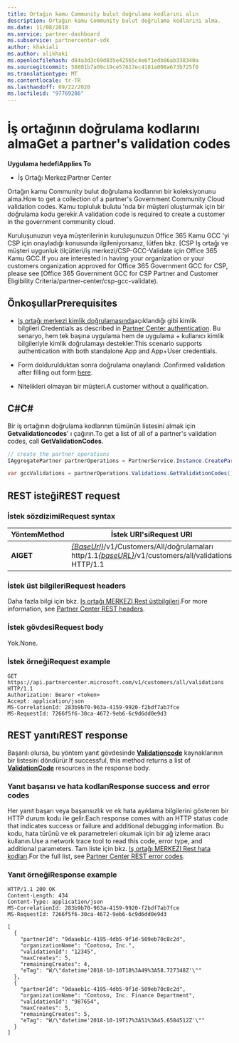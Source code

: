 ```yaml
---
title: Ortağın kamu Community bulut doğrulama kodlarını alın
description: Ortağın kamu Community bulut doğrulama kodlarını alma.
ms.date: 11/08/2018
ms.service: partner-dashboard
ms.subservice: partnercenter-sdk
author: khakiali
ms.author: alikhaki
ms.openlocfilehash: d84a3d3c69d835e42565c4e6f1edb06ab338340a
ms.sourcegitcommit: 58801b7a09c19ce57617ec4181a008a673b725f0
ms.translationtype: MT
ms.contentlocale: tr-TR
ms.lasthandoff: 09/22/2020
ms.locfileid: "97769286"
---
```

# <a name="get-a-partners-validation-codes"></a><span data-ttu-id="430a8-103">İş ortağının doğrulama kodlarını alma</span><span class="sxs-lookup"><span data-stu-id="430a8-103">Get a partner's validation codes</span></span>

<span data-ttu-id="430a8-104">**Uygulama hedefi**</span><span class="sxs-lookup"><span data-stu-id="430a8-104">**Applies To**</span></span>

- <span data-ttu-id="430a8-105">İş Ortağı Merkezi</span><span class="sxs-lookup"><span data-stu-id="430a8-105">Partner Center</span></span>

<span data-ttu-id="430a8-106">Ortağın kamu Community bulut doğrulama kodlarının bir koleksiyonunu alma.</span><span class="sxs-lookup"><span data-stu-id="430a8-106">How to get a collection of a partner's Government Community Cloud validation codes.</span></span> <span data-ttu-id="430a8-107">Kamu topluluk bulutu 'nda bir müşteri oluşturmak için bir doğrulama kodu gerekir.</span><span class="sxs-lookup"><span data-stu-id="430a8-107">A validation code is required to create a customer in the government community cloud.</span></span>

<span data-ttu-id="430a8-108">Kuruluşunuzun veya müşterilerinin kuruluşunuzun Office 365 Kamu GCC 'yi CSP için onayladığı konusunda ilgileniyorsanız, lütfen bkz. [CSP Iş ortağı ve müşteri uygunluk ölçütleri/iş merkezi/CSP-GCC-Validate için Office 365 Kamu GCC.</span><span class="sxs-lookup"><span data-stu-id="430a8-108">If you are interested in having your organization or your customers organization approved for Office 365 Government GCC for CSP, please see [Office 365 Government GCC for CSP Partner and Customer Eligibility Criteria/partner-center/csp-gcc-validate).</span></span>

## <a name="prerequisites"></a><span data-ttu-id="430a8-109">Önkoşullar</span><span class="sxs-lookup"><span data-stu-id="430a8-109">Prerequisites</span></span>

- <span data-ttu-id="430a8-110">[Iş ortağı merkezi kimlik doğrulamasında](partner-center-authentication.md)açıklandığı gibi kimlik bilgileri.</span><span class="sxs-lookup"><span data-stu-id="430a8-110">Credentials as described in [Partner Center authentication](partner-center-authentication.md).</span></span> <span data-ttu-id="430a8-111">Bu senaryo, hem tek başına uygulama hem de uygulama + kullanıcı kimlik bilgileriyle kimlik doğrulamayı destekler.</span><span class="sxs-lookup"><span data-stu-id="430a8-111">This scenario supports authentication with both standalone App and App+User credentials.</span></span>

- <span data-ttu-id="430a8-112">Form doldurulduktan sonra doğrulama onaylandı [](https://products.office.com/government/eligibility-validation?ReqType=CSPPartner).</span><span class="sxs-lookup"><span data-stu-id="430a8-112">Confirmed validation after filling out form [here](https://products.office.com/government/eligibility-validation?ReqType=CSPPartner).</span></span>

- <span data-ttu-id="430a8-113">Nitelikleri olmayan bir müşteri.</span><span class="sxs-lookup"><span data-stu-id="430a8-113">A customer without a qualification.</span></span>

## <a name="c"></a><span data-ttu-id="430a8-114">C\#</span><span class="sxs-lookup"><span data-stu-id="430a8-114">C\#</span></span>

<span data-ttu-id="430a8-115">Bir iş ortağının doğrulama kodlarının tümünün listesini almak için **Getvalidationcodes**' ı çağırın.</span><span class="sxs-lookup"><span data-stu-id="430a8-115">To get a list of all of a partner's validation codes, call **GetValidationCodes**.</span></span>

``` csharp
// create the partner operations
IAggregatePartner partnerOperations = PartnerService.Instance.CreatePartnerOperations(credentials);

var gccValidations = partnerOperations.Validations.GetValidationCodes();
```

## <a name="rest-request"></a><span data-ttu-id="430a8-116">REST isteği</span><span class="sxs-lookup"><span data-stu-id="430a8-116">REST request</span></span>

### <a name="request-syntax"></a><span data-ttu-id="430a8-117">İstek sözdizimi</span><span class="sxs-lookup"><span data-stu-id="430a8-117">Request syntax</span></span>

| <span data-ttu-id="430a8-118">Yöntem</span><span class="sxs-lookup"><span data-stu-id="430a8-118">Method</span></span>  | <span data-ttu-id="430a8-119">İstek URI'si</span><span class="sxs-lookup"><span data-stu-id="430a8-119">Request URI</span></span>                                                                                          |
|---------|------------------------------------------------------------------------------------------------------|
| <span data-ttu-id="430a8-120">**Al**</span><span class="sxs-lookup"><span data-stu-id="430a8-120">**GET**</span></span> | <span data-ttu-id="430a8-121">[*{BaseUrl}*](partner-center-rest-urls.md)/v1/Customers/All/doğrulamaları http/1.1</span><span class="sxs-lookup"><span data-stu-id="430a8-121">[*{baseURL}*](partner-center-rest-urls.md)/v1/customers/all/validations HTTP/1.1</span></span> |

### <a name="request-headers"></a><span data-ttu-id="430a8-122">İstek üst bilgileri</span><span class="sxs-lookup"><span data-stu-id="430a8-122">Request headers</span></span>

<span data-ttu-id="430a8-123">Daha fazla bilgi için bkz. [Iş ortağı MERKEZI Rest üstbilgileri](headers.md).</span><span class="sxs-lookup"><span data-stu-id="430a8-123">For more information, see [Partner Center REST headers](headers.md).</span></span>

### <a name="request-body"></a><span data-ttu-id="430a8-124">İstek gövdesi</span><span class="sxs-lookup"><span data-stu-id="430a8-124">Request body</span></span>

<span data-ttu-id="430a8-125">Yok.</span><span class="sxs-lookup"><span data-stu-id="430a8-125">None.</span></span>

### <a name="request-example"></a><span data-ttu-id="430a8-126">İstek örneği</span><span class="sxs-lookup"><span data-stu-id="430a8-126">Request example</span></span>

```http
GET https://api.partnercenter.microsoft.com/v1/customers/all/validations HTTP/1.1
Authorization: Bearer <token>
Accept: application/json
MS-CorrelationId: 283b9b70-963a-4159-9920-f2bdf7ab7fce
MS-RequestId: 7266f5f6-30ca-4672-9eb6-6c9d6dd0e9d3
```

## <a name="rest-response"></a><span data-ttu-id="430a8-127">REST yanıtı</span><span class="sxs-lookup"><span data-stu-id="430a8-127">REST response</span></span>

<span data-ttu-id="430a8-128">Başarılı olursa, bu yöntem yanıt gövdesinde [**Validationcode**](utility-resources.md#validationcode) kaynaklarının bir listesini döndürür.</span><span class="sxs-lookup"><span data-stu-id="430a8-128">If successful, this method returns a list of [**ValidationCode**](utility-resources.md#validationcode) resources in the response body.</span></span>

### <a name="response-success-and-error-codes"></a><span data-ttu-id="430a8-129">Yanıt başarısı ve hata kodları</span><span class="sxs-lookup"><span data-stu-id="430a8-129">Response success and error codes</span></span>

<span data-ttu-id="430a8-130">Her yanıt başarı veya başarısızlık ve ek hata ayıklama bilgilerini gösteren bir HTTP durum kodu ile gelir.</span><span class="sxs-lookup"><span data-stu-id="430a8-130">Each response comes with an HTTP status code that indicates success or failure and additional debugging information.</span></span> <span data-ttu-id="430a8-131">Bu kodu, hata türünü ve ek parametreleri okumak için bir ağ izleme aracı kullanın.</span><span class="sxs-lookup"><span data-stu-id="430a8-131">Use a network trace tool to read this code, error type, and additional parameters.</span></span> <span data-ttu-id="430a8-132">Tam liste için bkz. [Iş ortağı MERKEZI Rest hata kodları](error-codes.md).</span><span class="sxs-lookup"><span data-stu-id="430a8-132">For the full list, see [Partner Center REST error codes](error-codes.md).</span></span>

### <a name="response-example"></a><span data-ttu-id="430a8-133">Yanıt örneği</span><span class="sxs-lookup"><span data-stu-id="430a8-133">Response example</span></span>

```http
HTTP/1.1 200 OK
Content-Length: 434
Content-Type: application/json
MS-CorrelationId: 283b9b70-963a-4159-9920-f2bdf7ab7fce
MS-RequestId: 7266f5f6-30ca-4672-9eb6-6c9d6dd0e9d3

[
  {
    "partnerId": "9daaeb1c-4195-4db5-9f1d-509eb70c8c2d",
    "organizationName": "Contoso, Inc.",
    "validationId": "12345",
    "maxCreates": 5,
    "remainingCreates": 4,
    "eTag": "W/\"datetime'2018-10-10T18%3A49%3A58.727348Z'\""
  },
  {
    "partnerId": "9daaeb1c-4195-4db5-9f1d-509eb70c8c2d",
    "organizationName": "Contoso, Inc. Finance Department",
    "validationId": "987654",
    "maxCreates": 5,
    "remainingCreates": 5,
    "eTag": "W/\"datetime'2018-10-19T17%3A51%3A45.6584512Z'\""
  }
]
```
